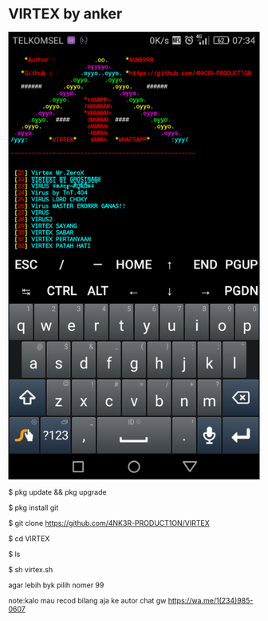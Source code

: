 # VIRTEX by anker

<img src="https://github.com/4NK3R-PRODUCT1ON/VIRTEX/blob/master/Screenshot_2020-08-09-07-34-35.png">

$ pkg update && pkg upgrade

$ pkg install git

$ git clone https://github.com/4NK3R-PRODUCT1ON/VIRTEX

$ cd VIRTEX

$ ls

$ sh virtex.sh

agar lebih byk pilih nomer 99

note:kalo mau recod bilang aja ke autor chat gw
https://wa.me/1(234)985-0607
